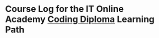 # Course Log for the IT Online Academy [Coding Diploma](https://www.itonlinelearning.com/course/coding-diploma/) Learning Path
